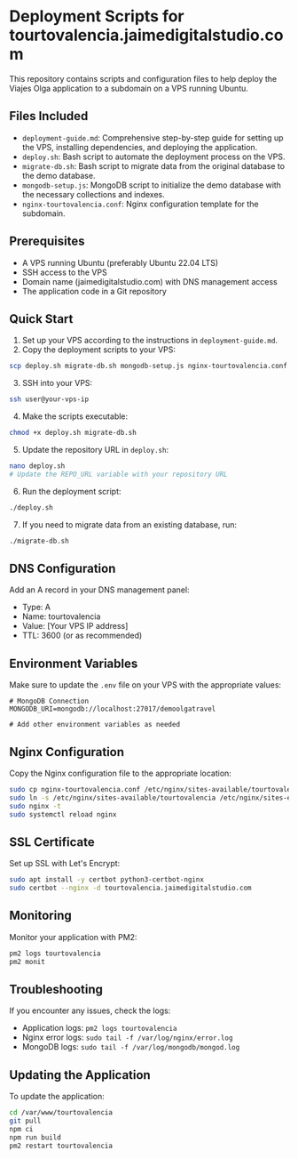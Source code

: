 # Deployment Scripts for tourtovalencia.jaimedigitalstudio.com

This repository contains scripts and configuration files to help deploy the Viajes Olga application to a subdomain on a VPS running Ubuntu.

## Files Included

- `deployment-guide.md`: Comprehensive step-by-step guide for setting up the VPS, installing dependencies, and deploying the application.
- `deploy.sh`: Bash script to automate the deployment process on the VPS.
- `migrate-db.sh`: Bash script to migrate data from the original database to the demo database.
- `mongodb-setup.js`: MongoDB script to initialize the demo database with the necessary collections and indexes.
- `nginx-tourtovalencia.conf`: Nginx configuration template for the subdomain.

## Prerequisites

- A VPS running Ubuntu (preferably Ubuntu 22.04 LTS)
- SSH access to the VPS
- Domain name (jaimedigitalstudio.com) with DNS management access
- The application code in a Git repository

## Quick Start

1. Set up your VPS according to the instructions in `deployment-guide.md`.
2. Copy the deployment scripts to your VPS:

```bash
scp deploy.sh migrate-db.sh mongodb-setup.js nginx-tourtovalencia.conf user@your-vps-ip:~/
```

3. SSH into your VPS:

```bash
ssh user@your-vps-ip
```

4. Make the scripts executable:

```bash
chmod +x deploy.sh migrate-db.sh
```

5. Update the repository URL in `deploy.sh`:

```bash
nano deploy.sh
# Update the REPO_URL variable with your repository URL
```

6. Run the deployment script:

```bash
./deploy.sh
```

7. If you need to migrate data from an existing database, run:

```bash
./migrate-db.sh
```

## DNS Configuration

Add an A record in your DNS management panel:

- Type: A
- Name: tourtovalencia
- Value: [Your VPS IP address]
- TTL: 3600 (or as recommended)

## Environment Variables

Make sure to update the `.env` file on your VPS with the appropriate values:

```
# MongoDB Connection
MONGODB_URI=mongodb://localhost:27017/demoolgatravel

# Add other environment variables as needed
```

## Nginx Configuration

Copy the Nginx configuration file to the appropriate location:

```bash
sudo cp nginx-tourtovalencia.conf /etc/nginx/sites-available/tourtovalencia
sudo ln -s /etc/nginx/sites-available/tourtovalencia /etc/nginx/sites-enabled/
sudo nginx -t
sudo systemctl reload nginx
```

## SSL Certificate

Set up SSL with Let's Encrypt:

```bash
sudo apt install -y certbot python3-certbot-nginx
sudo certbot --nginx -d tourtovalencia.jaimedigitalstudio.com
```

## Monitoring

Monitor your application with PM2:

```bash
pm2 logs tourtovalencia
pm2 monit
```

## Troubleshooting

If you encounter any issues, check the logs:

- Application logs: `pm2 logs tourtovalencia`
- Nginx error logs: `sudo tail -f /var/log/nginx/error.log`
- MongoDB logs: `sudo tail -f /var/log/mongodb/mongod.log`

## Updating the Application

To update the application:

```bash
cd /var/www/tourtovalencia
git pull
npm ci
npm run build
pm2 restart tourtovalencia
```
